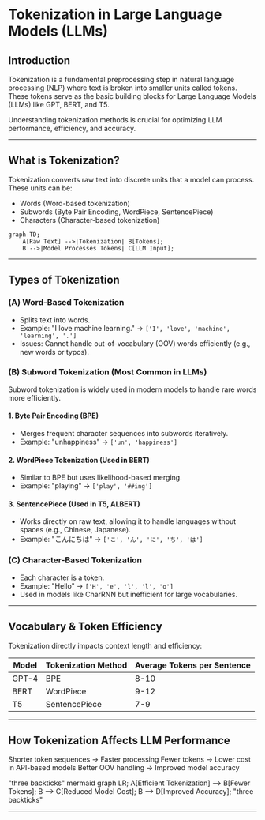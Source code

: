 # Tokenization in Large Language Models (LLMs)

## Introduction

Tokenization is a fundamental preprocessing step in natural language processing (NLP) where text is broken into smaller units called tokens. These tokens serve as the basic building blocks for Large Language Models (LLMs) like GPT, BERT, and T5.

Understanding tokenization methods is crucial for optimizing LLM performance, efficiency, and accuracy.

---

## What is Tokenization?

Tokenization converts raw text into discrete units that a model can process. These units can be:

- Words (Word-based tokenization)
- Subwords (Byte Pair Encoding, WordPiece, SentencePiece)
- Characters (Character-based tokenization)

``` mermaid
graph TD;
    A[Raw Text] -->|Tokenization| B[Tokens];
    B -->|Model Processes Tokens| C[LLM Input];
```

---

## Types of Tokenization

### (A) Word-Based Tokenization

- Splits text into words.
- Example: "I love machine learning." → `['I', 'love', 'machine', 'learning', '.']`
- Issues: Cannot handle out-of-vocabulary (OOV) words efficiently (e.g., new words or typos).

### (B) Subword Tokenization (Most Common in LLMs)

Subword tokenization is widely used in modern models to handle rare words more efficiently.

#### 1. Byte Pair Encoding (BPE)

- Merges frequent character sequences into subwords iteratively.
- Example: "unhappiness" → `['un', 'happiness']`

#### 2. WordPiece Tokenization (Used in BERT)

- Similar to BPE but uses likelihood-based merging.
- Example: "playing" → `['play', '##ing']`

#### 3. SentencePiece (Used in T5, ALBERT)

- Works directly on raw text, allowing it to handle languages without spaces (e.g., Chinese, Japanese).
- Example: "こんにちは" → `['こ', 'ん', 'に', 'ち', 'は']`

### (C) Character-Based Tokenization

- Each character is a token.
- Example: "Hello" → `['H', 'e', 'l', 'l', 'o']`
- Used in models like CharRNN but inefficient for large vocabularies.

---

## Vocabulary & Token Efficiency

Tokenization directly impacts context length and efficiency:

| Model | Tokenization Method | Average Tokens per Sentence |
|--------|----------------|--------------------------|
| GPT-4 | BPE | 8-10 |
| BERT | WordPiece | 9-12 |
| T5 | SentencePiece | 7-9 |

---

## How Tokenization Affects LLM Performance

Shorter token sequences → Faster processing
Fewer tokens → Lower cost in API-based models
Better OOV handling → Improved model accuracy

"three backticks" mermaid
graph LR;
    A[Efficient Tokenization] --> B[Fewer Tokens];
    B --> C[Reduced Model Cost];
    B --> D[Improved Accuracy];
"three backticks"

---
